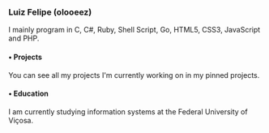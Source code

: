 ### Luiz Felipe (olooeez)

I mainly program in C, C#, Ruby, Shell Script, Go, HTML5, CSS3, JavaScript and PHP.

#### • Projects

You can see all my projects I'm currently working on in my pinned projects.

#### • Education

I am currently studying information systems at the Federal University of Viçosa.
